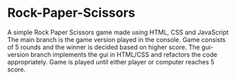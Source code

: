 # Rock-Paper-Scissors
A simple Rock Paper Scissors game made using HTML, CSS and JavaScript
The main branch is the game version played in the console. Game consists of 5 rounds and the winner is decided based on higher score.
The gui-version branch implements the gui in HTML/CSS and refactors the code appropriately. Game is played until either player or computer reaches 5 score.

